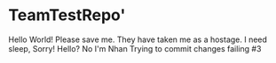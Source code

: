 # TeamTestRepo'
Hello World!
Please save me. They have taken me as a hostage.
I need sleep, Sorry!
Hello?
No I'm Nhan
Trying to commit changes
failing #3
